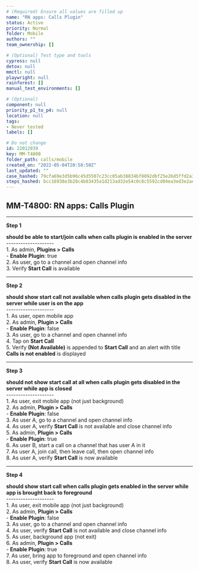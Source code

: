 ```yaml
---
# (Required) Ensure all values are filled up
name: "RN apps: Calls Plugin"
status: Active
priority: Normal
folder: Mobile
authors: ""
team_ownership: []

# (Optional) Test type and tools
cypress: null
detox: null
mmctl: null
playwright: null
rainforest: []
manual_test_environments: []

# (Optional)
component: null
priority_p1_to_p4: null
location: null
tags: 
- Never tested
labels: []

# Do not change
id: 22012039
key: MM-T4800
folder_path: calls/mobile
created_on: "2022-05-04T20:58:50Z"
last_updated: ""
case_hashed: 79cfa69e3d5b96c45d5507c23cc05ab38834bf8092dbf25e26d5ffd2a3cb8d50d5ee86a92381a7540321f15e01ac4127
steps_hashed: bcc16938e3b28c4b83435a1d213ad32e54c0c8c5592cd04ea3ed3e2aead1210f3bdf99b39f263ec271ac4bbf556770f8
---
```


## MM-T4800: RN apps: Calls Plugin

---

**Step 1**

**should be able to start/join calls when calls plugin is enabled in the server**\
\--------------------\
1\. As admin, **Plugins > Calls**\
\- **Enable Plugin**: true\
2\. As user, go to a channel and open channel info\
3\. Verify **Start Call** is available

---

**Step 2**

**should show start call not available when calls plugin gets disabled in the server while user is on the app**\
\--------------------\
1\. As user, open mobile app\
2\. As admin, **Plugin > Calls**\
\- **Enable Plugin**: false\
3\. As user, go to a channel and open channel info\
4\. Tap on **Start Call**\
5\. Verify **(Not Available)** is appended to **Start Call** and an alert with title **Calls is not enabled** is displayed

---

**Step 3**

**should not show start call at all when calls plugin gets disabled in the server while app is closed**\
\--------------------\
1\. As user, exit mobile app (not just background)\
2\. As admin, **Plugin > Calls**\
\- **Enable Plugin**: false\
3\. As user A, go to a channel and open channel info\
4\. As user A, verify **Start Call** is not available and close channel info\
5\. As admin, **Plugin > Calls**\
\- **Enable Plugin**: true\
6\. As user B, start a call on a channel that has user A in it\
7\. As user A, join call, then leave call, then open channel info\
8\. As user A, verify **Start Call** is now available

---

**Step 4**

**should show start call when calls plugin gets enabled in the server while app is brought back to foreground**\
\--------------------\
1\. As user, exit mobile app (not just background)\
2\. As admin, **Plugin > Calls**\
\- **Enable Plugin**: false\
3\. As user, go to a channel and open channel info\
4\. As user, verify **Start Call** is not available and close channel info\
5\. As user, background app (not exit)\
6\. As admin, **Plugin > Calls**\
\- **Enable Plugin**: true\
7\. As user, bring app to foreground and open channel info\
8\. As user, verify **Start Call** is now available
